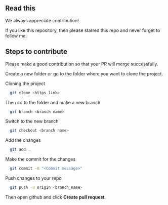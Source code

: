 ## Read this

We always appreciate contribution!

If you like this repository, then please starred this repo and never forget to follow me.



## Steps to contribute

Please make a good contribution so that your PR will merge successfully.

Create a new folder or go to the folder where you want to clone the project.

Cloning the project

```bash
  git clone <https link>
```

Then cd to the folder and make a new branch

```bash
  git branch <branch name>
```

Switch to the new branch

```bash
  git checkout <branch name>
```

Add the changes

```bash
  git add .
```

Make the commit for the changes

```bash
  git commit -m "<Commit message>"
```


Push  changes to your repo

```bash
  git push -u origin <branch_name>
```

Then open github and click **Create pull request**.
